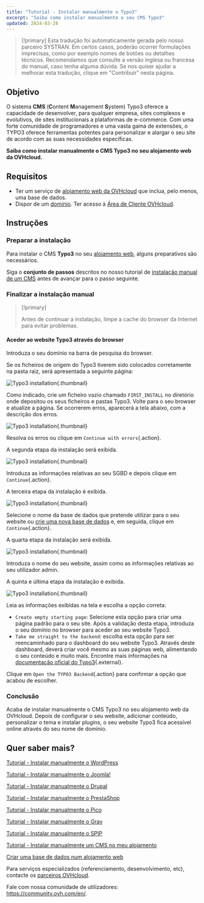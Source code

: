 ```yaml
---
title: "Tutorial - Instalar manualmente o Typo3"
excerpt: "Saiba como instalar manualmente o seu CMS Typo3"
updated: 2024-03-28
---
```


> [!primary]
> Esta tradução foi automaticamente gerada pelo nosso parceiro SYSTRAN. Em certos casos, poderão ocorrer formulações imprecisas, como por exemplo nomes de botões ou detalhes técnicos. Recomendamos que consulte a versão inglesa ou francesa do manual, caso tenha alguma dúvida. Se nos quiser ajudar a melhorar esta tradução, clique em "Contribuir" nesta página.
>

## Objetivo

O sistema **CMS** (**C**ontent **M**anagement **S**ystem) Typo3 oferece a capacidade de desenvolver, para qualquer empresa, sites complexos e evolutivos, de sites institucionais a plataformas de e-commerce. Com uma forte comunidade de programadores e uma vasta gama de extensões, o TYPO3 oferece ferramentas potentes para personalizar e alargar o seu site de acordo com as suas necessidades específicas.

**Saiba como instalar manualmente o CMS Typo3 no seu alojamento web da OVHcloud.**

## Requisitos

- Ter um serviço de [alojamento web da OVHcloud](https://www.ovhcloud.com/pt/web-hosting/) que inclua, pelo menos, uma base de dados.
- Dispor de um [domínio](https://www.ovhcloud.com/pt/domains/).
Ter acesso à [Área de Cliente OVHcloud](https://www.ovh.com/auth/?action=gotomanager&from=https://www.ovh.pt/&ovhSubsidiary=pt).

## Instruções

### Preparar a instalação

Para instalar o CMS **Typo3** no seu [alojamento web](https://www.ovhcloud.com/pt/web-hosting/), alguns preparativos são necessários.

Siga o **conjunto de passos** descritos no nosso tutorial de [instalação manual de um CMS](/pages/web_cloud/web_hosting/cms_manual_installation) antes de avançar para o passo seguinte.

### Finalizar a instalação manual

> [!primary]
>
> Antes de continuar a instalação, limpe a cache do browser da Internet para evitar problemas.
>

#### Aceder ao website Typo3 através do browser

Introduza o seu domínio na barra de pesquisa do browser.

Se os ficheiros de origem do Typo3 tiverem sido colocados corretamente na pasta raiz, será apresentada a seguinte página:

![Typo3 installation](images/install_step_one.png){.thumbnail}

Como indicado, crie um ficheiro vazio chamado `FIRST_INSTALL` no diretório onde depositou os seus ficheiros e pastas Typo3. Volte para o seu browser e atualize a página. Se ocorrerem erros, aparecerá a tela abaixo, com a descrição dos erros.

![Typo3 installation](images/install_step_2_error.png){.thumbnail}

Resolva os erros ou clique em `Continue with errors`{.action}.

A segunda etapa da instalação será exibida.

![Typo3 installation](images/install_step_2.png){.thumbnail}

Introduza as informações relativas ao seu SGBD e depois clique em `Continue`{.action}.

A terceira etapa da instalação é exibida.

![Typo3 installation](images/install_step_3.png){.thumbnail}

Selecione o nome da base de dados que pretende utilizar para o seu website ou [crie uma nova base de dados](/pages/web_cloud/web_hosting/sql_create_database) e, em seguida, clique em `Continue`{.action}.

A quarta etapa da instalação será exibida.

![Typo3 installation](images/install_step_4.png){.thumbnail}

Introduza o nome do seu website, assim como as informações relativas ao seu utilizador admin.

A quinta e última etapa da instalação é exibida.

![Typo3 installation](images/install_step_5.png){.thumbnail}

Leia as informações exibidas na tela e escolha a opção correta:

- `Create empty starting page`: Selecione esta opção para criar uma página padrão para o seu site. Após a validação desta etapa, introduza o seu domínio no browser para aceder ao seu website Typo3.
- `Take me straight to the backend`: escolha esta opção para ser reencaminhado para o dashboard do seu website Typo3. Através deste dashboard, deverá criar você mesmo as suas páginas web, alimentando o seu conteúdo e muito mais. Encontre mais informações na [documentação oficial do Typo3](https://docs.typo3.org/Home/GettingStarted.html){.external}.

Clique em `Open the TYPO3 Backend`{.action} para confirmar a opção que acabou de escolher.

### Conclusão

Acaba de instalar manualmente o CMS Typo3 no seu alojamento web da OVHcloud. Depois de configurar o seu website, adicionar conteúdo, personalizar o tema e instalar plugins, o seu website Typo3 fica acessível online através do seu nome de domínio.

## Quer saber mais? <a name="go-further"></a>

[Tutorial - Instalar manualmente o WordPress](/pages/web_cloud/web_hosting/cms_manual_installation_wordpress)

[Tutorial - Instalar manualmente o Joomla!](/pages/web_cloud/web_hosting/cms_manual_installation_joomla)

[Tutorial - Instalar manualmente o Drupal](/pages/web_cloud/web_hosting/cms_manual_installation_drupal)

[Tutorial - Instalar manualmente o PrestaShop](/pages/web_cloud/web_hosting/cms_manual_installation_prestashop)

[Tutorial - Instalar manualmente o Pico](/pages/web_cloud/web_hosting/cms_manual_installation_pico)

[Tutorial - Instalar manualmente o Grav](/pages/web_cloud/web_hosting/cms_manual_installation_grav)

[Tutorial - Instalar manualmente o SPIP](/pages/web_cloud/web_hosting/cms_manual_installation_spip)

[Tutorial - Instalar manualmente um CMS no meu alojamento](/pages/web_cloud/web_hosting/cms_manual_installation)

[Criar uma base de dados num alojamento web](/pages/web_cloud/web_hosting/sql_create_database)
 
Para serviços especializados (referenciamento, desenvolvimento, etc), contacte os [parceiros OVHcloud](https://partner.ovhcloud.com/pt/directory/).
 
Fale com nossa comunidade de utilizadores: <https://community.ovh.com/en/>.